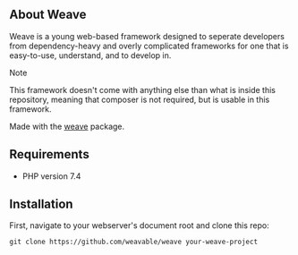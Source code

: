 ## About Weave

Weave is a young web-based framework designed to seperate developers from dependency-heavy and overly complicated frameworks for one that is easy-to-use, understand, and to develop in. 

> [!NOTE]  
> This framework doesn't come with anything else than what is inside this repository, meaning that composer is not required, but is usable in this framework. 

Made with the [weave](https://github.com/weavable/framework/) package.

## Requirements
- PHP version 7.4

## Installation
First, navigate to your webserver's document root and clone this repo:

    git clone https://github.com/weavable/weave your-weave-project
